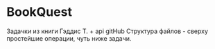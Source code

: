 # BookQuest
Задачки из книги Гэддис Т. + api gitHub
Структура файлов - сверху простейшие операции, чуть ниже задачи.

